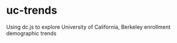 uc-trends
=========

Using dc.js to explore University of California, Berkeley enrollment demographic trends

